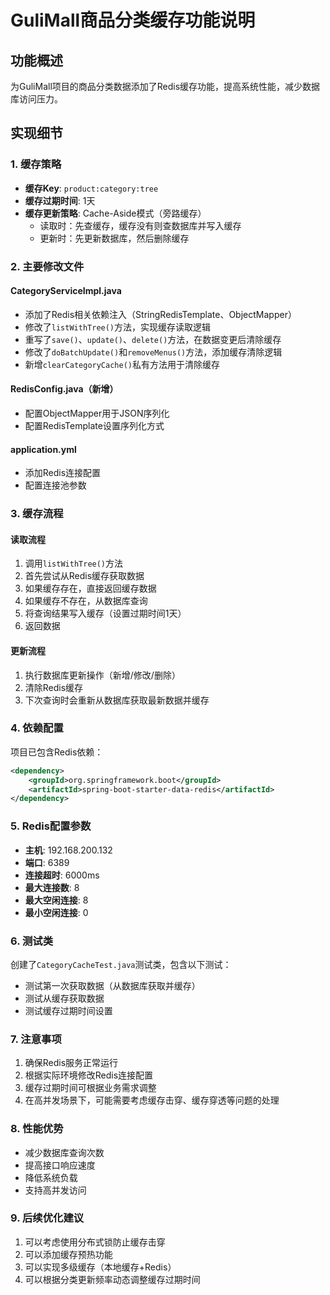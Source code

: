 # GuliMall商品分类缓存功能说明

## 功能概述
为GuliMall项目的商品分类数据添加了Redis缓存功能，提高系统性能，减少数据库访问压力。

## 实现细节

### 1. 缓存策略
- **缓存Key**: `product:category:tree`
- **缓存过期时间**: 1天
- **缓存更新策略**: Cache-Aside模式（旁路缓存）
  - 读取时：先查缓存，缓存没有则查数据库并写入缓存
  - 更新时：先更新数据库，然后删除缓存

### 2. 主要修改文件

#### CategoryServiceImpl.java
- 添加了Redis相关依赖注入（StringRedisTemplate、ObjectMapper）
- 修改了`listWithTree()`方法，实现缓存读取逻辑
- 重写了`save()`、`update()`、`delete()`方法，在数据变更后清除缓存
- 修改了`doBatchUpdate()`和`removeMenus()`方法，添加缓存清除逻辑
- 新增`clearCategoryCache()`私有方法用于清除缓存

#### RedisConfig.java（新增）
- 配置ObjectMapper用于JSON序列化
- 配置RedisTemplate设置序列化方式

#### application.yml
- 添加Redis连接配置
- 配置连接池参数

### 3. 缓存流程

#### 读取流程
1. 调用`listWithTree()`方法
2. 首先尝试从Redis缓存获取数据
3. 如果缓存存在，直接返回缓存数据
4. 如果缓存不存在，从数据库查询
5. 将查询结果写入缓存（设置过期时间1天）
6. 返回数据

#### 更新流程
1. 执行数据库更新操作（新增/修改/删除）
2. 清除Redis缓存
3. 下次查询时会重新从数据库获取最新数据并缓存

### 4. 依赖配置
项目已包含Redis依赖：
```xml
<dependency>
    <groupId>org.springframework.boot</groupId>
    <artifactId>spring-boot-starter-data-redis</artifactId>
</dependency>
```

### 5. Redis配置参数
- **主机**: 192.168.200.132
- **端口**: 6389
- **连接超时**: 6000ms
- **最大连接数**: 8
- **最大空闲连接**: 8
- **最小空闲连接**: 0

### 6. 测试类
创建了`CategoryCacheTest.java`测试类，包含以下测试：
- 测试第一次获取数据（从数据库获取并缓存）
- 测试从缓存获取数据
- 测试缓存过期时间设置

### 7. 注意事项
1. 确保Redis服务正常运行
2. 根据实际环境修改Redis连接配置
3. 缓存过期时间可根据业务需求调整
4. 在高并发场景下，可能需要考虑缓存击穿、缓存穿透等问题的处理

### 8. 性能优势
- 减少数据库查询次数
- 提高接口响应速度
- 降低系统负载
- 支持高并发访问

### 9. 后续优化建议
1. 可以考虑使用分布式锁防止缓存击穿
2. 可以添加缓存预热功能
3. 可以实现多级缓存（本地缓存+Redis）
4. 可以根据分类更新频率动态调整缓存过期时间